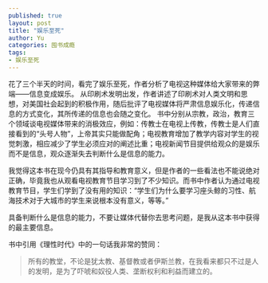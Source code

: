 ```yaml
---
published: true
layout: post
title: "娱乐至死"
author: Yu
categories: 囤书成瘾 
tags:
- 娱乐至死
---
```


花了三个半天的时间，看完了娱乐至死，作者分析了电视这种媒体给大家带来的弊端——信息变成娱乐。
从印刷术发明出发，作者讲述了印刷术对人类文明和思想，对美国社会起到的积极作用，随后批评了电视媒体将严肃信息娱乐化，传递信息的方式变化，其所传递的信息也会随之变化。
书中分别从宗教，政治，教育三个领域谈电视媒体带来的消极效应，例如：传教士在电视上传教，传教士是人们直接看到的<q>头号人物</q>，上帝其实只能做配角；电视教育增加了教学内容对学生的视觉刺激，相应减少了学生必须应对的阐述比重；<ur>电视新闻节目提供给观众的是娱乐而不是信息，观众逐渐失去判断什么是信息的能力。</u>

我觉得这本书在现今仍具有其指导和教育意义，但是作者的一些看法也不能说绝对正确，毕竟我也从观看电视教育节目学习到了不少知识。而书中作者认为通过电视教育节目，学生们学到了没有用的知识：<q>学生们为什么要学习座头鲸的习性、航海技术对于大城市的学生来说根本没有意义，等等。</q> 

具备判断什么是信息的能力，不要让媒体代替你去思考问题，是我从这本书中获得的最主要信息。


书中引用《理性时代》中的一句话我非常的赞同：

> 所有的教堂，不论是犹太教、基督教或者伊斯兰教，在我看来都只不过是人的发明，是为了吓唬和奴役人类、垄断权利和利益而建立的。


